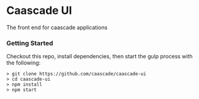 # Caascade UI

The front end for caascade applications

### Getting Started

Checkout this repo, install dependencies, then start the gulp process with the following:

```
> git clone https://github.com/caascade/caascade-ui
> cd caascade-ui
> npm install
> npm start
```
